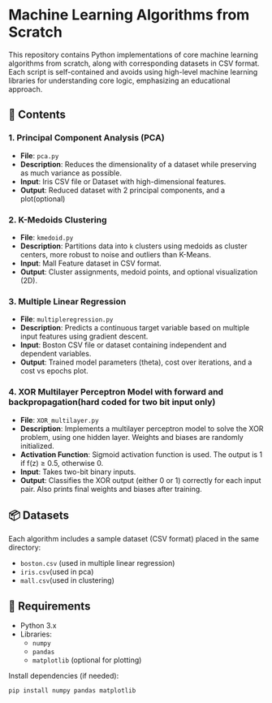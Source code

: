 # Machine Learning Algorithms from Scratch

This repository contains Python implementations of core machine learning algorithms from scratch, along with corresponding datasets in CSV format. Each script is self-contained and avoids using high-level machine learning libraries for understanding core logic, emphasizing an educational approach.

## 📁 Contents

### 1.  Principal Component Analysis (PCA)
- **File**: `pca.py`
- **Description**: Reduces the dimensionality of a dataset while preserving as much variance as possible.
- **Input**: Iris CSV file or Dataset with high-dimensional features.
- **Output**: Reduced dataset with 2 principal components, and a plot(optional)

### 2.  K-Medoids Clustering
- **File**: `kmedoid.py`
- **Description**: Partitions data into `k` clusters using medoids as cluster centers, more robust to noise and outliers than K-Means.
- **Input**:  Mall Feature dataset in CSV format.
- **Output**: Cluster assignments, medoid points, and optional visualization (2D).

### 3.  Multiple Linear Regression
- **File**: `multipleregression.py`
- **Description**: Predicts a continuous target variable based on multiple input features using gradient descent.
- **Input**: Boston CSV file or dataset containing independent and dependent variables.
- **Output**: Trained model parameters (theta), cost over iterations, and a cost vs epochs plot.

### 4. XOR Multilayer Perceptron Model with forward and backpropagation(hard coded for two bit input only)
- **File**: `XOR_multilayer.py`
- **Description**: Implements a multilayer perceptron model to solve the XOR problem, using one hidden layer. Weights and biases are randomly initialized.
- **Activation Function**: Sigmoid activation function is used. The output is 1 if f(z) ≥ 0.5, otherwise 0.
- **Input**: Takes two-bit binary inputs.
- **Output**: Classifies the XOR output (either 0 or 1) correctly for each input pair. Also prints final weights and biases after training.
## 📦 Datasets

Each algorithm includes a sample dataset (CSV format) placed in the same directory:
- `boston.csv` (used in multiple linear regression)
- `iris.csv`(used in pca)
- `mall.csv`(used in clustering)

## 🔧 Requirements

- Python 3.x
- Libraries:
  - `numpy`
  - `pandas`
  - `matplotlib` (optional for plotting)

Install dependencies (if needed):

```bash
pip install numpy pandas matplotlib

